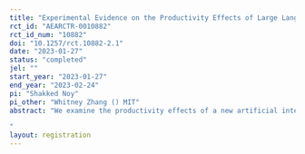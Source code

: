 ```yaml
---
title: "Experimental Evidence on the Productivity Effects of Large Language Models"
rct_id: "AEARCTR-0010882"
rct_id_num: "10882"
doi: "10.1257/rct.10882-2.1"
date: "2023-01-27"
status: "completed"
jel: ""
start_year: "2023-01-27"
end_year: "2023-02-24"
pi: "Shakked Noy"
pi_other: "Whitney Zhang () MIT"
abstract: "We examine the productivity effects of a new artificial intelligence technology—large language models—in the context of creative tasks. In an online experiment, we assign occupation-specific writing tasks to a variety of college-educated professionals, and randomly expose half of them to the assistive chatbot ChatGPT. We examine takeup of ChatGPT, effects on productivity and output quality, complementarity with baseline ability, effects on task structure, skill demand, and the distribution of ideas, and effects on job satisfaction, self-efficacy, and automation concerns.
"
layout: registration
---
```


